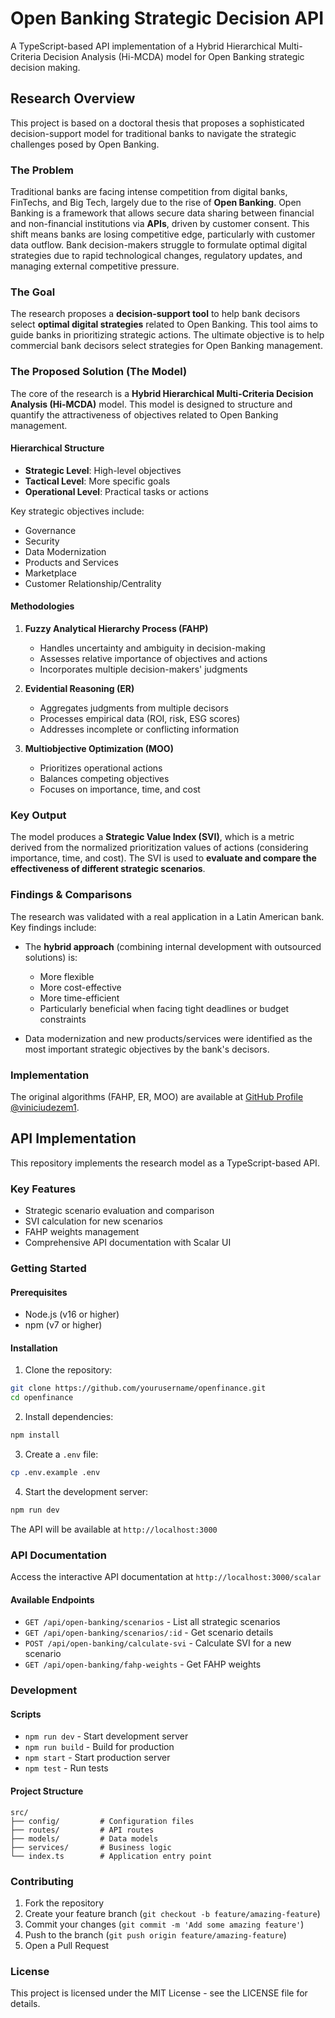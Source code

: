 # Open Banking Strategic Decision API

A TypeScript-based API implementation of a Hybrid Hierarchical Multi-Criteria Decision Analysis (Hi-MCDA) model for Open Banking strategic decision making.

## Research Overview

This project is based on a doctoral thesis that proposes a sophisticated decision-support model for traditional banks to navigate the strategic challenges posed by Open Banking.

### The Problem

Traditional banks are facing intense competition from digital banks, FinTechs, and Big Tech, largely due to the rise of **Open Banking**. Open Banking is a framework that allows secure data sharing between financial and non-financial institutions via **APIs**, driven by customer consent. This shift means banks are losing competitive edge, particularly with customer data outflow. Bank decision-makers struggle to formulate optimal digital strategies due to rapid technological changes, regulatory updates, and managing external competitive pressure.

### The Goal

The research proposes a **decision-support tool** to help bank decisors select **optimal digital strategies** related to Open Banking. This tool aims to guide banks in prioritizing strategic actions. The ultimate objective is to help commercial bank decisors select strategies for Open Banking management.

### The Proposed Solution (The Model)

The core of the research is a **Hybrid Hierarchical Multi-Criteria Decision Analysis (Hi-MCDA)** model. This model is designed to structure and quantify the attractiveness of objectives related to Open Banking management.

#### Hierarchical Structure
- **Strategic Level**: High-level objectives
- **Tactical Level**: More specific goals
- **Operational Level**: Practical tasks or actions

Key strategic objectives include:
- Governance
- Security
- Data Modernization
- Products and Services
- Marketplace
- Customer Relationship/Centrality

#### Methodologies
1. **Fuzzy Analytical Hierarchy Process (FAHP)**
   - Handles uncertainty and ambiguity in decision-making
   - Assesses relative importance of objectives and actions
   - Incorporates multiple decision-makers' judgments

2. **Evidential Reasoning (ER)**
   - Aggregates judgments from multiple decisors
   - Processes empirical data (ROI, risk, ESG scores)
   - Addresses incomplete or conflicting information

3. **Multiobjective Optimization (MOO)**
   - Prioritizes operational actions
   - Balances competing objectives
   - Focuses on importance, time, and cost

### Key Output

The model produces a **Strategic Value Index (SVI)**, which is a metric derived from the normalized prioritization values of actions (considering importance, time, and cost). The SVI is used to **evaluate and compare the effectiveness of different strategic scenarios**.

### Findings & Comparisons

The research was validated with a real application in a Latin American bank. Key findings include:

- The **hybrid approach** (combining internal development with outsourced solutions) is:
  - More flexible
  - More cost-effective
  - More time-efficient
  - Particularly beneficial when facing tight deadlines or budget constraints

- Data modernization and new products/services were identified as the most important strategic objectives by the bank's decisors.

### Implementation

The original algorithms (FAHP, ER, MOO) are available at [GitHub Profile @viniciudezem1](https://github.com/viniciudezem1).

## API Implementation

This repository implements the research model as a TypeScript-based API.

### Key Features

- Strategic scenario evaluation and comparison
- SVI calculation for new scenarios
- FAHP weights management
- Comprehensive API documentation with Scalar UI

### Getting Started

#### Prerequisites

- Node.js (v16 or higher)
- npm (v7 or higher)

#### Installation

1. Clone the repository:
```bash
git clone https://github.com/yourusername/openfinance.git
cd openfinance
```

2. Install dependencies:
```bash
npm install
```

3. Create a `.env` file:
```bash
cp .env.example .env
```

4. Start the development server:
```bash
npm run dev
```

The API will be available at `http://localhost:3000`

### API Documentation

Access the interactive API documentation at `http://localhost:3000/scalar`

#### Available Endpoints

- `GET /api/open-banking/scenarios` - List all strategic scenarios
- `GET /api/open-banking/scenarios/:id` - Get scenario details
- `POST /api/open-banking/calculate-svi` - Calculate SVI for a new scenario
- `GET /api/open-banking/fahp-weights` - Get FAHP weights

### Development

#### Scripts

- `npm run dev` - Start development server
- `npm run build` - Build for production
- `npm start` - Start production server
- `npm test` - Run tests

#### Project Structure

```
src/
├── config/         # Configuration files
├── routes/         # API routes
├── models/         # Data models
├── services/       # Business logic
└── index.ts        # Application entry point
```

### Contributing

1. Fork the repository
2. Create your feature branch (`git checkout -b feature/amazing-feature`)
3. Commit your changes (`git commit -m 'Add some amazing feature'`)
4. Push to the branch (`git push origin feature/amazing-feature`)
5. Open a Pull Request

### License

This project is licensed under the MIT License - see the LICENSE file for details.
